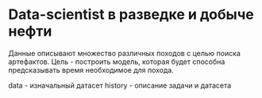 # Data-scientist в разведке и добыче нефти
Данные описывают множество различных походов с целью поиска артефактов. Цель - построить модель, которая будет способна предсказывать время необходимое для похода. 


data - изначальный датасет
history - описание задачи и датасета

